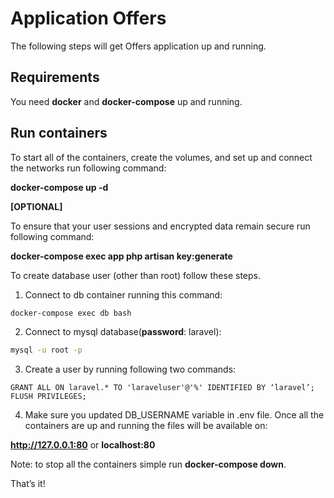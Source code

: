 # Application Offers

The following steps will get Offers application up and running.

## Requirements

You need **docker** and **docker-compose** up and running.


## Run containers

To start all of the containers, create the volumes, and set up and connect the networks run following command:

**docker-compose up -d**


**[OPTIONAL]**

To ensure that your user sessions and encrypted data remain secure run following command:

**docker-compose exec app php artisan key:generate**

To create database user (other than root) follow these steps.
1. Connect to db container running this command:

```bash
docker-compose exec db bash
```
2. Connect to mysql database(**password**: laravel):

```bash
mysql -u root -p 
```
3. Create a user by running following two commands:

```
GRANT ALL ON laravel.* TO 'laraveluser'@'%' IDENTIFIED BY ‘laravel’;
FLUSH PRIVILEGES;
```
4. Make sure you updated DB_USERNAME variable in .env file.
Once all the containers are up and running the files will be available on:

**http://127.0.0.1:80** or **localhost:80**


Note: to stop all the containers simple run **docker-compose down**.

That’s it!
